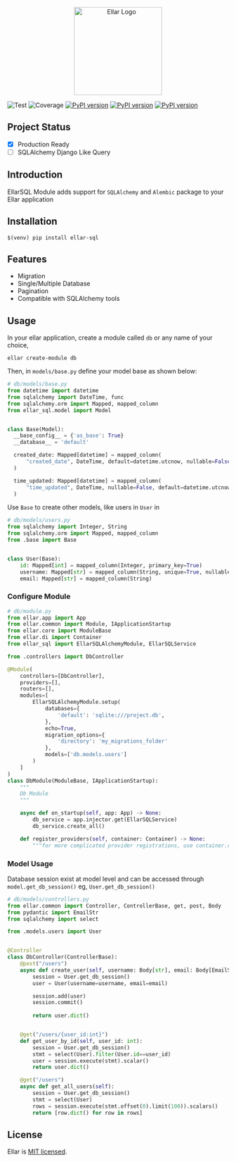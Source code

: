 <p align="center">
  <a href="#" target="blank"><img src="https://python-ellar.github.io/ellar/img/EllarLogoB.png" width="200" alt="Ellar Logo" /></a>
</p>

![Test](https://github.com/python-ellar/ellar-sql/actions/workflows/test_full.yml/badge.svg)
![Coverage](https://img.shields.io/codecov/c/github/python-ellar/ellar-sql)
[![PyPI version](https://badge.fury.io/py/ellar-sql.svg)](https://badge.fury.io/py/ellar-sql)
[![PyPI version](https://img.shields.io/pypi/v/ellar-sql.svg)](https://pypi.python.org/pypi/ellar-sql)
[![PyPI version](https://img.shields.io/pypi/pyversions/ellar-sql.svg)](https://pypi.python.org/pypi/ellar-sql)

## Project Status
- [x] Production Ready
- [ ] SQLAlchemy Django Like Query

## Introduction
EllarSQL Module adds support for `SQLAlchemy` and `Alembic` package to your Ellar application

## Installation
```shell
$(venv) pip install ellar-sql
```

## Features

- Migration
- Single/Multiple Database
- Pagination
- Compatible with SQLAlchemy tools


## **Usage**
In your ellar application, create a module called `db` or any name of your choice,
```shell
ellar create-module db
```
Then, in `models/base.py` define your model base as shown below:

```python
# db/models/base.py
from datetime import datetime
from sqlalchemy import DateTime, func
from sqlalchemy.orm import Mapped, mapped_column
from ellar_sql.model import Model


class Base(Model):
  __base_config__ = {'as_base': True}
  __database__ = 'default'

  created_date: Mapped[datetime] = mapped_column(
      "created_date", DateTime, default=datetime.utcnow, nullable=False
  )

  time_updated: Mapped[datetime] = mapped_column(
      "time_updated", DateTime, nullable=False, default=datetime.utcnow, onupdate=func.now()
  )
```

Use `Base` to create other models, like users in `User` in 
```python
# db/models/users.py
from sqlalchemy import Integer, String
from sqlalchemy.orm import Mapped, mapped_column
from .base import Base


class User(Base):
    id: Mapped[int] = mapped_column(Integer, primary_key=True)
    username: Mapped[str] = mapped_column(String, unique=True, nullable=False)
    email: Mapped[str] = mapped_column(String)
```

### Configure Module
```python
# db/module.py
from ellar.app import App
from ellar.common import Module, IApplicationStartup
from ellar.core import ModuleBase
from ellar.di import Container
from ellar_sql import EllarSQLAlchemyModule, EllarSQLService

from .controllers import DbController

@Module(
    controllers=[DbController],
    providers=[],
    routers=[],
    modules=[
        EllarSQLAlchemyModule.setup(
            databases={
                'default': 'sqlite:///project.db',
            }, 
            echo=True, 
            migration_options={
                'directory': 'my_migrations_folder'
            },
            models=['db.models.users']
        )
    ]
)
class DbModule(ModuleBase, IApplicationStartup):
    """
    Db Module
    """

    async def on_startup(self, app: App) -> None:
        db_service = app.injector.get(EllarSQLService)
        db_service.create_all()

    def register_providers(self, container: Container) -> None:
        """for more complicated provider registrations, use container.register_instance(...) """
```

### Model Usage
Database session exist at model level and can be accessed through `model.get_db_session()` eg, `User.get_db_session()`
```python
# db/models/controllers.py
from ellar.common import Controller, ControllerBase, get, post, Body
from pydantic import EmailStr
from sqlalchemy import select

from .models.users import User


@Controller
class DbController(ControllerBase):
    @post("/users")
    async def create_user(self, username: Body[str], email: Body[EmailStr]):
        session = User.get_db_session()
        user = User(username=username, email=email)

        session.add(user)
        session.commit()
        
        return user.dict()


    @get("/users/{user_id:int}")
    def get_user_by_id(self, user_id: int):
        session = User.get_db_session()
        stmt = select(User).filter(User.id==user_id)
        user = session.execute(stmt).scalar()
        return user.dict()

    @get("/users")
    async def get_all_users(self):
        session = User.get_db_session()
        stmt = select(User)
        rows = session.execute(stmt.offset(0).limit(100)).scalars()
        return [row.dict() for row in rows]
```

## License

Ellar is [MIT licensed](LICENSE).
